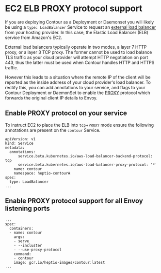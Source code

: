 # EC2 ELB PROXY protocol support

If you are deploying Contour as a Deployment or Daemonset you will likely be using a `type: LoadBalancer` Service to request an [external load balancer][1] from your hosting provider.
In this case, the Elastic Load Balancer (ELB) service from Amazon's EC2.

External load balancers typically operate in two modes, a layer 7 HTTP proxy, or a layer 3 TCP proxy.
The former cannot be used to load balance TLS traffic as your cloud provider will attempt HTTP negotiation on port 443, thus the latter must be used when Contour handles HTTP and HTTPS traffic.

However this leads to a situation where the remote IP of the client will be reported as the inside address of your cloud provider's load balancer.
To rectify this, you can add annotations to your service, and flags to your Contour Deployment or DaemonSet to enable the [PROXY][0] protocol which forwards the original client IP details to Envoy. 

## Enable PROXY protocol on your service

To instruct EC2 to place the ELB into `tcp`+`PROXY` mode ensure the following annotations are present on the `contour` Service.

```
apiVersion: v1
kind: Service
metadata:
  annotations:
      service.beta.kubernetes.io/aws-load-balancer-backend-protocol: tcp
      service.beta.kubernetes.io/aws-load-balancer-proxy-protocol: '*'
    name: contour
    namespace: heptio-contourA
spec:
  type: LoadBalancer
...
```

## Enable PROXY protocol support for all Envoy listening ports

```
...
spec:
  containers:
  - name: contour
    args:                 
    - serve            
    - --incluster                 
    - --use-proxy-protocol
    command:             
    - contour                
    image: gcr.io/heptio-images/contour:latest
...
```

[0]: http://www.haproxy.org/download/1.8/doc/proxy-protocol.txt
[1]: https://kubernetes.io/docs/tasks/access-application-cluster/create-external-load-balancer
